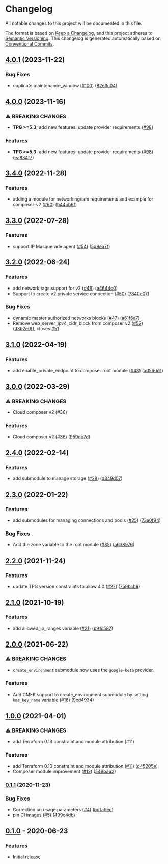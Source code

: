 # Changelog

All notable changes to this project will be documented in this file.

The format is based on
[Keep a Changelog](https://keepachangelog.com/en/1.0.0/),
and this project adheres to
[Semantic Versioning](https://semver.org/spec/v2.0.0.html).
This changelog is generated automatically based on [Conventional Commits](https://www.conventionalcommits.org/en/v1.0.0/).

## [4.0.1](https://github.com/terraform-google-modules/terraform-google-composer/compare/v4.0.0...v4.0.1) (2023-11-22)


### Bug Fixes

* duplicate maintenance_window ([#100](https://github.com/terraform-google-modules/terraform-google-composer/issues/100)) ([82e3c04](https://github.com/terraform-google-modules/terraform-google-composer/commit/82e3c041d90cc6e8173419d40c462bd525a1d892))

## [4.0.0](https://github.com/terraform-google-modules/terraform-google-composer/compare/v3.4.0...v4.0.0) (2023-11-16)


### ⚠ BREAKING CHANGES

* **TPG >=5.3:** add new features. update provider requirements ([#98](https://github.com/terraform-google-modules/terraform-google-composer/issues/98))

### Features

* **TPG >=5.3:** add new features. update provider requirements ([#98](https://github.com/terraform-google-modules/terraform-google-composer/issues/98)) ([ea834f7](https://github.com/terraform-google-modules/terraform-google-composer/commit/ea834f73eb3f55f6c1a6f2c1c0540852c0836abc))

## [3.4.0](https://github.com/terraform-google-modules/terraform-google-composer/compare/v3.3.0...v3.4.0) (2022-11-28)


### Features

* adding a module for networking/iam requirements and example for composer-v2 ([#60](https://github.com/terraform-google-modules/terraform-google-composer/issues/60)) ([b44bb6f](https://github.com/terraform-google-modules/terraform-google-composer/commit/b44bb6f794aac5aed6d2ccbcce25bf67b131f8be))

## [3.3.0](https://github.com/terraform-google-modules/terraform-google-composer/compare/v3.2.0...v3.3.0) (2022-07-28)


### Features

* support IP Masquerade agent ([#54](https://github.com/terraform-google-modules/terraform-google-composer/issues/54)) ([5d8ea7f](https://github.com/terraform-google-modules/terraform-google-composer/commit/5d8ea7f463d5987f6d3b3feb71bdb0ffab7e4b19))

## [3.2.0](https://github.com/terraform-google-modules/terraform-google-composer/compare/v3.1.0...v3.2.0) (2022-06-24)


### Features

* add network tags support for v2 ([#48](https://github.com/terraform-google-modules/terraform-google-composer/issues/48)) ([a4644c0](https://github.com/terraform-google-modules/terraform-google-composer/commit/a4644c048f647417b4c491de6cb813abe2d7eaec))
* Support to create v2 private service connection ([#50](https://github.com/terraform-google-modules/terraform-google-composer/issues/50)) ([7840e07](https://github.com/terraform-google-modules/terraform-google-composer/commit/7840e07682b05c663cd83261131cee2dac972728))


### Bug Fixes

* dynamic master authorized networks blocks ([#47](https://github.com/terraform-google-modules/terraform-google-composer/issues/47)) ([a61f6a7](https://github.com/terraform-google-modules/terraform-google-composer/commit/a61f6a7c4a84173584b33e62c3dc690112285aea))
* Remove web_server_ipv4_cidr_block from composer v2 ([#52](https://github.com/terraform-google-modules/terraform-google-composer/issues/52)) ([d3b2e0f](https://github.com/terraform-google-modules/terraform-google-composer/commit/d3b2e0f3e127352f97009f5e593efc72ce2f3b29)), closes [#51](https://github.com/terraform-google-modules/terraform-google-composer/issues/51)

## [3.1.0](https://github.com/terraform-google-modules/terraform-google-composer/compare/v3.0.0...v3.1.0) (2022-04-19)


### Features

* add enable_private_endpoint to composer root module ([#43](https://github.com/terraform-google-modules/terraform-google-composer/issues/43)) ([ad566d1](https://github.com/terraform-google-modules/terraform-google-composer/commit/ad566d18516aab5ae8061f544d921213f1bf5746))

## [3.0.0](https://github.com/terraform-google-modules/terraform-google-composer/compare/v2.4.0...v3.0.0) (2022-03-29)


### ⚠ BREAKING CHANGES

* Cloud composer v2 (#36)

### Features

* Cloud composer v2 ([#36](https://github.com/terraform-google-modules/terraform-google-composer/issues/36)) ([959db7d](https://github.com/terraform-google-modules/terraform-google-composer/commit/959db7d36dca43fa74866d79a91f1d5d1121fa16))

## [2.4.0](https://github.com/terraform-google-modules/terraform-google-composer/compare/v2.3.0...v2.4.0) (2022-02-14)


### Features

* add submodule to manage storage ([#28](https://github.com/terraform-google-modules/terraform-google-composer/issues/28)) ([d349d07](https://github.com/terraform-google-modules/terraform-google-composer/commit/d349d07811a2d4b84102caf9cb33ee90a02972da))

## [2.3.0](https://github.com/terraform-google-modules/terraform-google-composer/compare/v2.2.0...v2.3.0) (2022-01-22)


### Features

* add submodules for managing connections and pools ([#25](https://github.com/terraform-google-modules/terraform-google-composer/issues/25)) ([73a0f94](https://github.com/terraform-google-modules/terraform-google-composer/commit/73a0f9426fc5a750d9e42573481f24c969043589))


### Bug Fixes

* Add the zone variable to the root module ([#35](https://github.com/terraform-google-modules/terraform-google-composer/issues/35)) ([a638976](https://github.com/terraform-google-modules/terraform-google-composer/commit/a638976d595a87bb55525154e902d94fb00194d9))

## [2.2.0](https://www.github.com/terraform-google-modules/terraform-google-composer/compare/v2.1.0...v2.2.0) (2021-11-24)


### Features

* update TPG version constraints to allow 4.0 ([#27](https://www.github.com/terraform-google-modules/terraform-google-composer/issues/27)) ([759bcb9](https://www.github.com/terraform-google-modules/terraform-google-composer/commit/759bcb991d5917858717906acfd2e05f9d042891))

## [2.1.0](https://www.github.com/terraform-google-modules/terraform-google-composer/compare/v2.0.0...v2.1.0) (2021-10-19)


### Features

* add allowed_ip_ranges variable ([#21](https://www.github.com/terraform-google-modules/terraform-google-composer/issues/21)) ([b91c587](https://www.github.com/terraform-google-modules/terraform-google-composer/commit/b91c587706abd8f22d03976fff1c03cdef6d7d10))

## [2.0.0](https://www.github.com/terraform-google-modules/terraform-google-composer/compare/v1.0.0...v2.0.0) (2021-06-22)


### ⚠ BREAKING CHANGES

* `create_environment` submodule now uses the `google-beta` provider.

### Features

* Add CMEK support to create_environment submodule by setting `kms_key_name` variable ([#16](https://www.github.com/terraform-google-modules/terraform-google-composer/issues/16)) ([9cd4934](https://www.github.com/terraform-google-modules/terraform-google-composer/commit/9cd4934e5803318430d46b2f05810581a2400819))

## [1.0.0](https://www.github.com/terraform-google-modules/terraform-google-composer/compare/v0.1.1...v1.0.0) (2021-04-01)


### ⚠ BREAKING CHANGES

* add Terraform 0.13 constraint and module attribution (#11)

### Features

* add Terraform 0.13 constraint and module attribution ([#11](https://www.github.com/terraform-google-modules/terraform-google-composer/issues/11)) ([d45205e](https://www.github.com/terraform-google-modules/terraform-google-composer/commit/d45205e33e62ad43fe4ead09d9a1c54cd5716488))
* Composer module improvement ([#12](https://www.github.com/terraform-google-modules/terraform-google-composer/issues/12)) ([549ba62](https://www.github.com/terraform-google-modules/terraform-google-composer/commit/549ba6224c3e015028bffbf7fd204313179022d9))

### [0.1.1](https://www.github.com/terraform-google-modules/terraform-google-composer/compare/v0.1.0...v0.1.1) (2020-11-23)


### Bug Fixes

* Correction on usage parameters ([#4](https://www.github.com/terraform-google-modules/terraform-google-composer/issues/4)) ([bd1a9ec](https://www.github.com/terraform-google-modules/terraform-google-composer/commit/bd1a9ec24a20fdb3825faa97d6a677a13aa04c0d))
* pin CI images ([#5](https://www.github.com/terraform-google-modules/terraform-google-composer/issues/5)) ([499c4db](https://www.github.com/terraform-google-modules/terraform-google-composer/commit/499c4db3c9450ff5f93c2eb7f6e1b69aaac9c024))

## [0.1.0](https://github.com/terraform-google-modules/terraform-google-composer/releases/tag/v0.1.0) - 2020-06-23

### Features

- Initial release

[0.1.0]: https://github.com/terraform-google-modules/terraform-google-composer/releases/tag/v0.1.0
